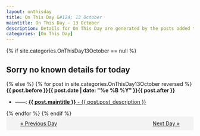 ```yaml
---
layout: onthisday
title: On This Day &#124; 13 October
maintitle: On This Day — 13 October
description: Details for On This Day are generated by the posts added to the website so the content is subject to changes/updates over time.
categories: [On This Day]
---
```


{% if site.categories.OnThisDay13October == null %}
<h2>Sorry no known details for today</h2>
{% else %}
{% for post in site.categories.OnThisDay13October reversed %}
<strong>{{ post.before }}{{ post.date | date: "%e %B %Y" }}{{ post.after }}</strong>
<ul>
<li> ——: <a class="{{ post.class }}" href="{{ post.url }}"><strong>{{ post.maintitle }}</strong> - {{ post.post_description }}</a></li>
</ul>
{% endfor %}
{% endif %}
<br />
<div style="background-color: #f3f3f3; padding: 10px; border-radius: 5px; text-align: center; display: flex; justify-content: space-evenly;">
<a href="/onthisday/10/10-12">« Previous Day</a>
<span style="visibility:hidden;">[ Visit Leap Year February 29 ]</span>
<a href="/onthisday/10/10-14">Next Day »</a>
</div>
